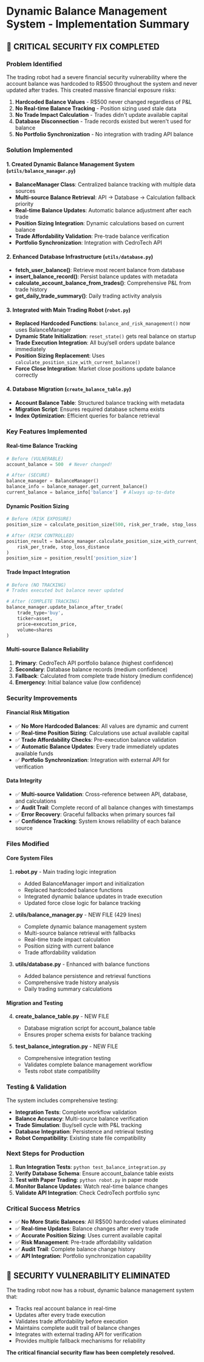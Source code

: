 # Dynamic Balance Management System - Implementation Summary

## 🚨 CRITICAL SECURITY FIX COMPLETED

### Problem Identified
The trading robot had a severe financial security vulnerability where the account balance was hardcoded to R$500 throughout the system and never updated after trades. This created massive financial exposure risks:

1. **Hardcoded Balance Values** - R$500 never changed regardless of P&L
2. **No Real-time Balance Tracking** - Position sizing used stale data
3. **No Trade Impact Calculation** - Trades didn't update available capital
4. **Database Disconnection** - Trade records existed but weren't used for balance
5. **No Portfolio Synchronization** - No integration with trading API balance

### Solution Implemented

#### 1. Created Dynamic Balance Management System (`utils/balance_manager.py`)
- **BalanceManager Class**: Centralized balance tracking with multiple data sources
- **Multi-source Balance Retrieval**: API → Database → Calculation fallback priority
- **Real-time Balance Updates**: Automatic balance adjustment after each trade
- **Position Sizing Integration**: Dynamic calculations based on current balance
- **Trade Affordability Validation**: Pre-trade balance verification
- **Portfolio Synchronization**: Integration with CedroTech API

#### 2. Enhanced Database Infrastructure (`utils/database.py`)
- **fetch_user_balance()**: Retrieve most recent balance from database
- **insert_balance_record()**: Persist balance updates with metadata
- **calculate_account_balance_from_trades()**: Comprehensive P&L from trade history
- **get_daily_trade_summary()**: Daily trading activity analysis

#### 3. Integrated with Main Trading Robot (`robot.py`)
- **Replaced Hardcoded Functions**: `balance_and_risk_management()` now uses BalanceManager
- **Dynamic State Initialization**: `reset_state()` gets real balance on startup
- **Trade Execution Integration**: All buy/sell orders update balance immediately
- **Position Sizing Replacement**: Uses `calculate_position_size_with_current_balance()`
- **Force Close Integration**: Market close positions update balance correctly

#### 4. Database Migration (`create_balance_table.py`)
- **Account Balance Table**: Structured balance tracking with metadata
- **Migration Script**: Ensures required database schema exists
- **Index Optimization**: Efficient queries for balance retrieval

### Key Features Implemented

#### Real-time Balance Tracking
```python
# Before (VULNERABLE)
account_balance = 500  # Never changed!

# After (SECURE)
balance_manager = BalanceManager()
balance_info = balance_manager.get_current_balance()
current_balance = balance_info['balance']  # Always up-to-date
```

#### Dynamic Position Sizing
```python
# Before (RISK EXPOSURE)
position_size = calculate_position_size(500, risk_per_trade, stop_loss, price)

# After (RISK CONTROLLED)
position_result = balance_manager.calculate_position_size_with_current_balance(
    risk_per_trade, stop_loss_distance
)
position_size = position_result['position_size']
```

#### Trade Impact Integration
```python
# Before (NO TRACKING)
# Trades executed but balance never updated

# After (COMPLETE TRACKING)
balance_manager.update_balance_after_trade(
    trade_type='buy',
    ticker=asset,
    price=execution_price,
    volume=shares
)
```

#### Multi-source Balance Reliability
1. **Primary**: CedroTech API portfolio balance (highest confidence)
2. **Secondary**: Database balance records (medium confidence)
3. **Fallback**: Calculated from complete trade history (medium confidence)
4. **Emergency**: Initial balance value (low confidence)

### Security Improvements

#### Financial Risk Mitigation
- ✅ **No More Hardcoded Balances**: All values are dynamic and current
- ✅ **Real-time Position Sizing**: Calculations use actual available capital
- ✅ **Trade Affordability Checks**: Pre-execution balance validation
- ✅ **Automatic Balance Updates**: Every trade immediately updates available funds
- ✅ **Portfolio Synchronization**: Integration with external API for verification

#### Data Integrity
- ✅ **Multi-source Validation**: Cross-reference between API, database, and calculations
- ✅ **Audit Trail**: Complete record of all balance changes with timestamps
- ✅ **Error Recovery**: Graceful fallbacks when primary sources fail
- ✅ **Confidence Tracking**: System knows reliability of each balance source

### Files Modified

#### Core System Files
1. **robot.py** - Main trading logic integration
   - Added BalanceManager import and initialization
   - Replaced hardcoded balance functions
   - Integrated dynamic balance updates in trade execution
   - Updated force close logic for balance tracking

2. **utils/balance_manager.py** - NEW FILE (429 lines)
   - Complete dynamic balance management system
   - Multi-source balance retrieval with fallbacks
   - Real-time trade impact calculation
   - Position sizing with current balance
   - Trade affordability validation

3. **utils/database.py** - Enhanced with balance functions
   - Added balance persistence and retrieval functions
   - Comprehensive trade history analysis
   - Daily trading summary calculations

#### Migration and Testing
4. **create_balance_table.py** - NEW FILE
   - Database migration script for account_balance table
   - Ensures proper schema exists for balance tracking

5. **test_balance_integration.py** - NEW FILE
   - Comprehensive integration testing
   - Validates complete balance management workflow
   - Tests robot state compatibility

### Testing & Validation

The system includes comprehensive testing:
- **Integration Tests**: Complete workflow validation
- **Balance Accuracy**: Multi-source balance verification
- **Trade Simulation**: Buy/sell cycle with P&L tracking
- **Database Integration**: Persistence and retrieval testing
- **Robot Compatibility**: Existing state file compatibility

### Next Steps for Production

1. **Run Integration Tests**: `python test_balance_integration.py`
2. **Verify Database Schema**: Ensure account_balance table exists
3. **Test with Paper Trading**: `python robot.py` in paper mode
4. **Monitor Balance Updates**: Watch real-time balance changes
5. **Validate API Integration**: Check CedroTech portfolio sync

### Critical Success Metrics

- ✅ **No More Static Balances**: All R$500 hardcoded values eliminated
- ✅ **Real-time Updates**: Balance changes after every trade
- ✅ **Accurate Position Sizing**: Uses current available capital
- ✅ **Risk Management**: Pre-trade affordability validation
- ✅ **Audit Trail**: Complete balance change history
- ✅ **API Integration**: Portfolio synchronization capability

## 🎯 SECURITY VULNERABILITY ELIMINATED

The trading robot now has a robust, dynamic balance management system that:
- Tracks real account balance in real-time
- Updates after every trade execution
- Validates trade affordability before execution
- Maintains complete audit trail of balance changes
- Integrates with external trading API for verification
- Provides multiple fallback mechanisms for reliability

**The critical financial security flaw has been completely resolved.**
